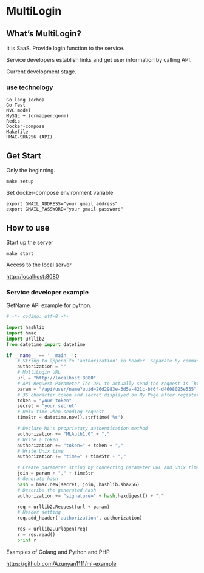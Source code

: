 # MultiLogin
## What’s MultiLogin?
It is SaaS.
Provide login function to the service.

Service developers establish links and get user information by calling API.

Current development stage.

### use technology 
```
Go lang (echo)
Go Test
MVC model
MySQL + (ormapper:gorm)
Redis
Docker-compose
Makefile
HMAC-SHA256 (API)
```
## Get Start
Only the beginning.
```
make setup
```
Set docker-compose environment variable
```
export GMAIL_ADDRESS="your gmail address"
export GMAIL_PASSWORD="your gmail password"
```
## How to use
Start up the server
```
make start
```
Access to the local server

<a href="http://localhost:8080">http://localhost:8080</a>

### Service developer example
GetName API example for python.

```main.py
# -*- coding: utf-8 -*-

import hashlib
import hmac
import urllib2
from datetime import datetime

if __name__ == '__main__':
    # String to append to 'authorization' in header. Separate by commas when it becomes different information
    authorization = ""
    # MultiLogin URL
    url = "http://localhost:8080"
    # API Request Parameter The URL to actually send the request is `http:#localhost:8040/api/user/name?uuid=26d2983e-3d5a-421c-bf6f-d4608025e555`
    param = "/api/user/name?uuid=26d2983e-3d5a-421c-bf6f-d4608025e555"
    # 36 character token and secret displayed on My Page after registering service
    token = "your token"
    secret = "your secret"
    # Unix time when sending request
    timeStr = datetime.now().strftime('%s')

    # Declare ML's proprietary authentication method
    authorization += "MLAuth1.0" + ","
    # Write a token
    authorization += "token=" + token + ","
    # Write Unix time
    authorization += "time=" + timeStr + ","

    # Create parameter string by connecting parameter URL and Unix time with a comma
    join = param + "," + timeStr
    # Generate hash
    hash = hmac.new(secret, join, hashlib.sha256)
    # Describe the generated hash
    authorization += "signature=" + hash.hexdigest() + ","

    req = urllib2.Request(url + param)
    # Header setting
    req.add_header('authorization', authorization)

    res = urllib2.urlopen(req)
    r = res.read()
    print r
```

Examples of Golang and Python and PHP

<a href="https://github.com/Azunyan1111/ml-example">https://github.com/Azunyan1111/ml-example</a>